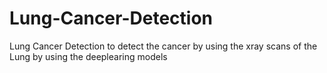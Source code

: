 # Lung-Cancer-Detection
Lung Cancer Detection to detect the cancer by using the xray scans of the Lung by using the deeplearing models
